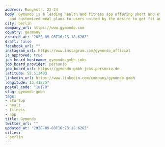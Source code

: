 ```yaml
---
address: Rungestr. 22-24
body: Gymondo is a leading health and fitness app offering short and effective workouts
  and customized meal plans to users united by the desire to get fit and feel happy.
city: berlin
company_url: https://www.gymondo.com
country: germany
created_at: "2020-09-08T16:23:18.626Z"
draft: false
facebook_url: ""
instagram_url: https://www.instagram.com/gymondo_official
is_approved: true
job_board_hostname: gymondo-gmbh-jobs
job_board_provider: personio
job_board_url: https://gymondo-gmbh-jobs.personio.de
latitude: 52.512493
linkedin_url: https://www.linkedin.com/company/gymondo-gmbh
longitude: 13.418757
postal_code: "10179"
slug: gymondo-gmbh
tags:
- startup
- healt
- fitness
- app
title: Gymondo
twitter_url: ""
updated_at: "2020-09-08T16:23:18.626Z"
cities:
- berlin
---
```

